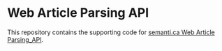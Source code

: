 # Web Article Parsing API

This repository contains the supporting code for [semanti.ca Web Article Parsing_API](https://semanti.ca).
